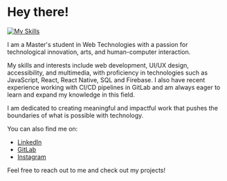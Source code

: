 # Hey there!

[![My Skills](https://skills.thijs.gg/icons?i=html,css,js,nodejs,react,redux,firebase,figma,git,mysql,php,r,c,arduino)](https://skills.thijs.gg)

I am a Master's student in Web Technologies with a passion for technological innovation, arts, and human-computer interaction.

My skills and interests include web development, UI/UX design, accessibility, and multimedia, with proficiency in technologies such as JavaScript, React, React Native, SQL and Firebase. I also have recent experience working with CI/CD pipelines in GitLab and am always eager to learn and expand my knowledge in this field.

I am dedicated to creating meaningful and impactful work that pushes the boundaries of what is possible with technology.

You can also find me on:
- [LinkedIn](https://www.linkedin.com/in/daniel-alves-833227199/)
- [GitLab](https://gitlab.com/alvesdaniel)
- [Instagram](https://www.instagram.com/coolalves/)

Feel free to reach out to me and check out my projects!

